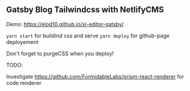 ## Gatsby Blog Tailwindcss with NetlifyCMS

Demo: https://elod10.github.io/xi-editor-gatsby/

`yarn start` for buildind css and serve
`yarn deploy` for github-page deployement

Don't forget to purgeCSS when you deploy!

TODO:

Investigate https://github.com/FormidableLabs/prism-react-renderer for code renderer
